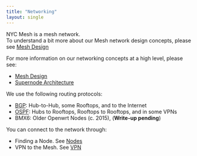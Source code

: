 ```yaml
---
title: "Networking"
layout: single
---
```


NYC Mesh is a mesh network.   
To understand a bit more about our Mesh network design concepts, please see [Mesh Design](/networking/mesh)  

For more information on our networking concepts at a high level, please see:

* [Mesh Design](/networking/mesh)
* [Supernode Architecture](/networking/supernode-architecture/)


We use the following routing protocols:

* [BGP](/networking/bgp): Hub-to-Hub, some Rooftops, and to the Internet
* [OSPF](/networking/ospf): Hubs to Rooftops, Rooftops to Rooftops, and in some VPNs
* BMX6: Older Openwrt Nodes (c. 2015), (**Write-up pending**)

You can connect to the network through:

* Finding a Node. See [Nodes](/nodes)
* VPN to the Mesh. See [VPN](/networking/vpn)
